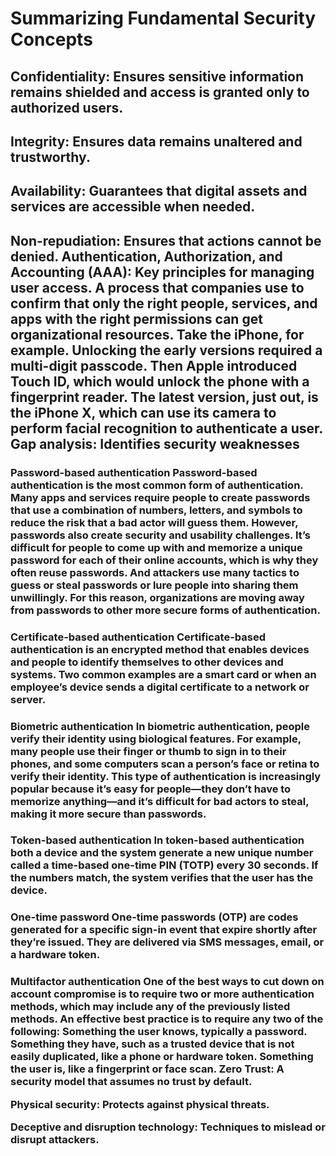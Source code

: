 
 <h1> Summarizing Fundamental Security Concepts
  <h2> Confidentiality: Ensures sensitive information remains shielded and access is granted only to authorized users.
  <h2> Integrity: Ensures data remains unaltered and trustworthy.
  <h2> Availability: Guarantees that digital assets and services are accessible when needed.
  <h2> Non-repudiation: Ensures that actions cannot be denied.
 Authentication, Authorization, and Accounting (AAA): Key principles for managing user access.
   A process that companies use to confirm that only the right people, services, and apps with the right permissions can get organizational resources. Take the iPhone, for example. Unlocking the early versions required a multi-digit passcode. Then Apple introduced Touch ID, which would unlock the phone with a fingerprint reader. The latest version, just out, is the iPhone X, which can use its camera to perform facial recognition to authenticate a user.
Gap analysis: Identifies security weaknesses
  <h3> Password-based authentication
  Password-based authentication is the most common form of authentication. Many apps and services require people to create passwords that use a combination of numbers, letters, and symbols to reduce the risk that a bad actor will guess them. However, passwords also create security and usability challenges. It’s difficult for people to come up with and memorize a unique password for each of their online accounts, which is why they often reuse passwords. And attackers use many tactics to guess or steal passwords or lure people into sharing them unwillingly. For this reason, organizations are moving away from passwords to other more secure forms of authentication.
  <h3> Certificate-based authentication
   Certificate-based authentication is an encrypted method that enables devices and people to identify themselves to other devices and systems. Two common examples are a smart card or when an employee’s device sends a digital certificate to a network or server.
  <h3> Biometric authentication
    In biometric authentication, people verify their identity using biological features. For example, many people use their finger or thumb to sign in to their phones, and some computers scan a person’s face or retina to verify their identity. This type of authentication is increasingly popular because it’s easy for people—they don’t have to memorize anything—and it’s difficult for bad actors to steal, making it more secure than passwords.
  <h3> Token-based authentication
     In token-based authentication both a device and the system generate a new unique number called a time-based one-time PIN (TOTP) every 30 seconds. If the numbers match, the system verifies that the user has the device.
  <h3> One-time password
      One-time passwords (OTP) are codes generated for a specific sign-in event that expire shortly after they’re issued. They are delivered via SMS messages, email, or a hardware token.
  <h3> Multifactor authentication
      One of the best ways to cut down on account compromise is to require two or more authentication methods, which may include any of the previously listed methods. An effective best practice is to require any two of the following:
      Something the user knows, typically a password.
      Something they have, such as a trusted device that is not easily duplicated, like a phone or hardware token.
      Something the user is, like a fingerprint or face scan.
Zero Trust: A security model that assumes no trust by default.

Physical security: Protects against physical threats.

Deceptive and disruption technology: Techniques to mislead or disrupt attackers.
